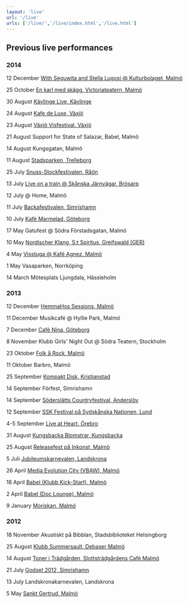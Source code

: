 ```yaml
---
layout: 'live'
url: '/live'
urls: ['/live/','/live/index.html','/live.html']
---
```


## Previous live performances

### 2014

12 December [With Seguwita and Stella Lugosi @ Kulturbolaget, Malmö](’https://www.facebook.com/events/1523722574534272/?fref=ts)

25 October [En karl med skägg, Victoriateatern, Malmö](’http://www.enkarlmedskagg.se/)

30 August [Kävlinge Live, Kävlinge](’http://kavlingemusik.se/live/index.html)

24 August [Kafe de Luxe, Växjö](’http://www.kafedeluxe.se/)

23 August [Växjö Visfestival, Växjö](’http://vaxjovisfestival.se/)

21 August Support for State of Salazar, Babel, Malmö

14 August Kungsgatan, Malmö

11 August [Stadsparken, Trelleborg](’http://soderslattscountryfestival.se/nyhet/sommarkonsert-i-stadsparken-i-trelleborg/)

25 July [Snuss-Stockfestivalen, Råön](’http://www.snuss-stock.com/)

13 July [Live on a train @ Skånska  Järnvägar, Brösarp](’http://www.skanskajarnvagar.se/)

12 July @ Home, Malmö

11 July [Backafestivalen, Simrishamn](’http://www.backafestivalen.se/)

10 July [Kafé Marmelad, Göteborg](’http://www.goteborgnonstop.se/tag/sommarmelad/)

17 May Gatufest @ Södra Förstadsgatan, Malmö

10 May [Nordischer Klang, S:t Spiritus, Greifswald (GER)](’http://nordischerklang.de/?p=2548)

4 May [Visstuga @ Kafé Agnez, Malmö](’https://www.facebook.com/ekokafeagnez)

1 May Vasaparken, Norrköping

14 March Mötesplats Ljungdala, Hässleholm

### 2013

12 December  [ HemmaHos Sessions, Malmö](http://hemmahos.info/hemma-hos-sessions/)

11 December Musikcafé @ Hyllie Park, Malmö

7 December [ Café Nina, Göteborg](https://www.facebook.com/kafenina?fref=ts)

8 November Klubb Girls' Night Out @ Södra Teatern, Stockholm

23 Oktober [Folk å Rock, Malmö](https://www.facebook.com/events/171223353069038/)

11 Oktober Barbro, Malmö

25 September [Kompakt Disk, Kristianstad](https://sv-se.facebook.com/pages/Kompakt-Disk/98719698767)

14 September Förfest, Simrishamn

14 September [Söderslätts Countryfestival, Anderslöv](http://www.soderslattscountryfestival.se/)

12 September [SSK Festival på Sydskånska Nationen, Lund](http://www.sydskanska.se/)

4-5 September [Live at Heart, Örebro](http://www.liveatheart.se/)

31 August [Kungsbacka Blomstrar, Kungsbacka](http://kulturfestivalen.nu/the-bandettes/)

25 August [Releasefest på Inkonst, Malmö](http:http://www.inkonst.com/releasefest-anne-the-bandettes/)

5 Juli [Jubileumskarnevalen, Landskrona](http://landskronakarnevalen.nu/)

26 April [Media Evolution City (VBAW), Malmö](http://simplesignup.se/event/22914-foerelaesning-26-4-ml-den-graensloesa-modellen)

18 April [Babel (Klubb Kick-Start), Malmö](http://babelmalmo.se/kickstart/130418/)

2 April [Babel (Doc Lounge), Malmö](http://babelmalmo.se/doclounge/130402/)

9 January [Moriskan, Malmö](http://www.mynewsdesk.com/se/moriska_paviljongen/pressreleases/the-bandettes-country-doftande-malmoepop-till-moriska-paviljongen-825963)

### 2012

18 November Akustiskt på Bibblan, Stadsbiblioteket Helsingborg

25 August [Klubb Summersault, Debaser Malmö](http://www.debaser.se/kalender/8104/)

14 August [Toner i Trädgården, Slottsträdgårdens Café Malmö](http://www.slottstradgardenskafe.se)

21 July [Godset 2012, Simrishamn](http://godset2012.blogspot.se/)

13 July Landskronakarnevalen, Landskrona

5 May [Sankt Gertrud, Malmö](http://www.sanktgertrud.se/evenemang.php?kID=90)